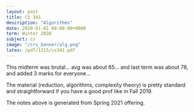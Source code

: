 ```yaml
---
layout: post
title: CS 341
description: "Algorithms"
date: 2020-01-01 00:00:00+0000
term: Winter 2020
subject: cs
image: "/crs_banner/alg.png"
latex: /pdf/1215/cs341.pdf
---
```



This midterm was brutal... avg was about 65... and last term was about 78, and added 3 marks for everyone...

The material (reduction, algorithms, complexity theory) is pretty standard and straightforward if you have a good prof like in Fall 2019.

The notes above is generated from Spring 2021 offering.

